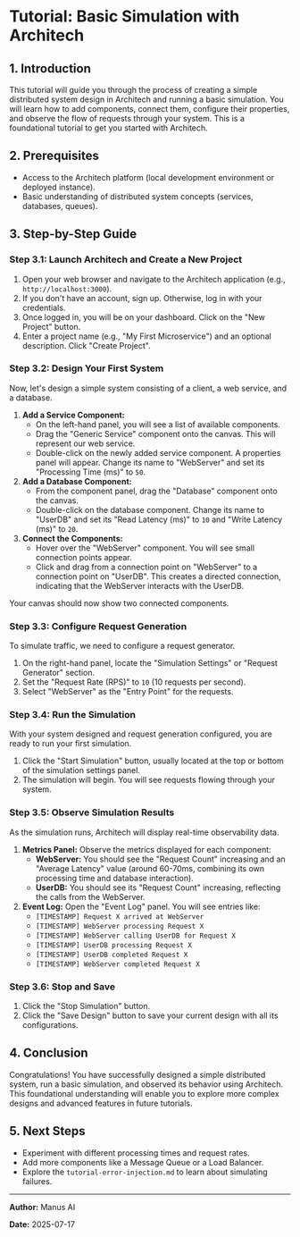 # Tutorial: Basic Simulation with Architech

## 1. Introduction

This tutorial will guide you through the process of creating a simple distributed system design in Architech and running a basic simulation. You will learn how to add components, connect them, configure their properties, and observe the flow of requests through your system. This is a foundational tutorial to get you started with Architech.

## 2. Prerequisites

*   Access to the Architech platform (local development environment or deployed instance).
*   Basic understanding of distributed system concepts (services, databases, queues).

## 3. Step-by-Step Guide

### Step 3.1: Launch Architech and Create a New Project

1.  Open your web browser and navigate to the Architech application (e.g., `http://localhost:3000`).
2.  If you don't have an account, sign up. Otherwise, log in with your credentials.
3.  Once logged in, you will be on your dashboard. Click on the "New Project" button.
4.  Enter a project name (e.g., "My First Microservice") and an optional description. Click "Create Project".

### Step 3.2: Design Your First System

Now, let's design a simple system consisting of a client, a web service, and a database.

1.  **Add a Service Component:**
    *   On the left-hand panel, you will see a list of available components.
    *   Drag the "Generic Service" component onto the canvas. This will represent our web service.
    *   Double-click on the newly added service component. A properties panel will appear. Change its name to "WebServer" and set its "Processing Time (ms)" to `50`.
2.  **Add a Database Component:**
    *   From the component panel, drag the "Database" component onto the canvas.
    *   Double-click on the database component. Change its name to "UserDB" and set its "Read Latency (ms)" to `10` and "Write Latency (ms)" to `20`.
3.  **Connect the Components:**
    *   Hover over the "WebServer" component. You will see small connection points appear.
    *   Click and drag from a connection point on "WebServer" to a connection point on "UserDB". This creates a directed connection, indicating that the WebServer interacts with the UserDB.

Your canvas should now show two connected components.

### Step 3.3: Configure Request Generation

To simulate traffic, we need to configure a request generator.

1.  On the right-hand panel, locate the "Simulation Settings" or "Request Generator" section.
2.  Set the "Request Rate (RPS)" to `10` (10 requests per second).
3.  Select "WebServer" as the "Entry Point" for the requests.

### Step 3.4: Run the Simulation

With your system designed and request generation configured, you are ready to run your first simulation.

1.  Click the "Start Simulation" button, usually located at the top or bottom of the simulation settings panel.
2.  The simulation will begin. You will see requests flowing through your system.

### Step 3.5: Observe Simulation Results

As the simulation runs, Architech will display real-time observability data.

1.  **Metrics Panel:** Observe the metrics displayed for each component:
    *   **WebServer:** You should see the "Request Count" increasing and an "Average Latency" value (around 60-70ms, combining its own processing time and database interaction).
    *   **UserDB:** You should see its "Request Count" increasing, reflecting the calls from the WebServer.
2.  **Event Log:** Open the "Event Log" panel. You will see entries like:
    *   `[TIMESTAMP] Request X arrived at WebServer`
    *   `[TIMESTAMP] WebServer processing Request X`
    *   `[TIMESTAMP] WebServer calling UserDB for Request X`
    *   `[TIMESTAMP] UserDB processing Request X`
    *   `[TIMESTAMP] UserDB completed Request X`
    *   `[TIMESTAMP] WebServer completed Request X`

### Step 3.6: Stop and Save

1.  Click the "Stop Simulation" button.
2.  Click the "Save Design" button to save your current design with all its configurations.

## 4. Conclusion

Congratulations! You have successfully designed a simple distributed system, run a basic simulation, and observed its behavior using Architech. This foundational understanding will enable you to explore more complex designs and advanced features in future tutorials.

## 5. Next Steps

*   Experiment with different processing times and request rates.
*   Add more components like a Message Queue or a Load Balancer.
*   Explore the `tutorial-error-injection.md` to learn about simulating failures.

---

**Author:** Manus AI

**Date:** 2025-07-17


